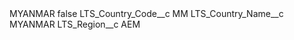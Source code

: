 <?xml version="1.0" encoding="UTF-8"?>
<CustomMetadata xmlns="http://soap.sforce.com/2006/04/metadata" xmlns:xsi="http://www.w3.org/2001/XMLSchema-instance" xmlns:xsd="http://www.w3.org/2001/XMLSchema">
    <label>MYANMAR</label>
    <protected>false</protected>
    <values>
        <field>LTS_Country_Code__c</field>
        <value xsi:type="xsd:string">MM</value>
    </values>
    <values>
        <field>LTS_Country_Name__c</field>
        <value xsi:type="xsd:string">MYANMAR</value>
    </values>
    <values>
        <field>LTS_Region__c</field>
        <value xsi:type="xsd:string">AEM</value>
    </values>
</CustomMetadata>
